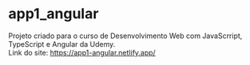 # app1_angular

Projeto criado para o curso de Desenvolvimento Web com JavaScrript, TypeScript e Angular da Udemy.
<br>
Link do site: https://app1-angular.netlify.app/
